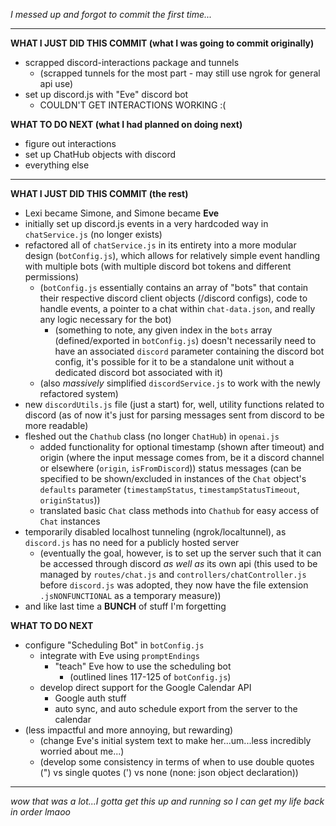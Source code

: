*I messed up and forgot to commit the first time...*

***

**WHAT I JUST DID THIS COMMIT (what I was going to commit originally)**
- scrapped discord-interactions package and tunnels
  - (scrapped tunnels for the most part - may still use ngrok for general api use)
- set up discord.js with "Eve" discord bot
  - COULDN'T GET INTERACTIONS WORKING :(

**WHAT TO DO NEXT (what I had planned on doing next)**
- figure out interactions
- set up ChatHub objects with discord
- everything else

***

**WHAT I JUST DID THIS COMMIT (the rest)**
- Lexi became Simone, and Simone became **Eve**
- initially set up discord.js events in a very hardcoded way in `chatService.js` (no longer exists)
- refactored all of `chatService.js` in its entirety into a more modular design (`botConfig.js`), which allows for relatively simple event handling with multiple bots (with multiple discord bot tokens and different permissions)
  - (`botConfig.js` essentially contains an array of "bots" that contain their respective discord client objects (/discord configs), code to handle events, a pointer to a chat within `chat-data.json`, and really any logic necessary for the bot)
    - (something to note, any given index in the `bots` array (defined/exported in `botConfig.js`) doesn't necessarily need to have an associated `discord` parameter containing the discord bot config, it's possible for it to be a standalone unit without a dedicated discord bot associated with it)
  - (also *massively* simplified `discordService.js` to work with the newly refactored system)
- new `discordUtils.js` file (just a start) for, well, utility functions related to discord (as of now it's just for parsing messages sent from discord to be more readable)
- fleshed out the `Chathub` class (no longer `ChatHub`) in `openai.js`
  - added functionality for optional timestamp (shown after timeout) and origin (where the input message comes from, be it a discord channel or elsewhere (`origin`, `isFromDiscord`)) status messages (can be specified to be shown/excluded in instances of the `Chat` object's `defaults` parameter (`timestampStatus`, `timestampStatusTimeout`, `originStatus`))
  - translated basic `Chat` class methods into `Chathub` for easy access of `Chat` instances
- temporarily disabled localhost tunneling (ngrok/localtunnel), as `discord.js` has no need for a publicly hosted server
  - (eventually the goal, however, is to set up the server such that it can be accessed through discord *as well as* its own api (this used to be managed by `routes/chat.js` and `controllers/chatController.js` before `discord.js` was adopted, they now have the file extension `.jsNONFUNCTIONAL` as a temporary measure))
- and like last time a **BUNCH** of stuff I'm forgetting

**WHAT TO DO NEXT**
- configure "Scheduling Bot" in `botConfig.js`
  - integrate with Eve using `promptEndings`
    - "teach" Eve how to use the scheduling bot
      - (outlined lines 117-125 of `botConfig.js`)
  - develop direct support for the Google Calendar API
    - Google auth stuff
    - auto sync, and auto schedule export from the server to the calendar
- (less impactful and more annoying, but rewarding)
  - (change Eve's initial system text to make her...um...less incredibly worried about me...)
  - (develop some consistency in terms of when to use double quotes (") vs single quotes (') vs none (none: json object declaration))

***

*wow that was a lot...I gotta get this up and running so I can get my life back in order lmaoo*
